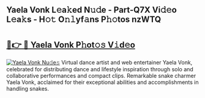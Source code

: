 ## Yaela Vonk L𝚎a𝚔ed N𝚞𝚍e - Part-Q7X Vi𝚍𝚎o L𝚎a𝚔s - H𝚘𝚝 O𝚗𝚕yf𝚊ns P𝚑𝚘tos nzWTQ

# <h2><a href="http://kf2nvp.oniu.top/?m=Yaela+Vonk">🔗👉 🔴 Yaela Vonk P𝚑ot𝚘𝚜 V𝚒d𝚎o</a></h2>

[![Yaela Vonk Nu𝚍e𝚜](https://i.imgur.com/0qMVB7G.gif)](http://kf2nvp.oniu.top/?m=Yaela+Vonk)
Virtual dance artist and web entertainer Yaela Vonk, celebrated for distributing dance and lifestyle inspiration through solo and collaborative performances and compact clips. Remarkable snake charmer Yaela Vonk, acclaimed for their exceptional abilities and accomplishments in handling snakes.  
